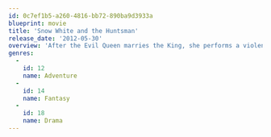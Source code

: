 ```yaml
---
id: 0c7ef1b5-a260-4816-bb72-890ba9d3933a
blueprint: movie
title: 'Snow White and the Huntsman'
release_date: '2012-05-30'
overview: 'After the Evil Queen marries the King, she performs a violent coup in which the King is murdered and his daughter, Snow White, is taken captive. Almost a decade later, a grown Snow White is still in the clutches of the Queen. In order to obtain immortality, The Evil Queen needs the heart of Snow White. After Snow escapes the castle, the Queen sends the Huntsman to find her in the Dark Forest.'
genres:
  -
    id: 12
    name: Adventure
  -
    id: 14
    name: Fantasy
  -
    id: 18
    name: Drama
---
```

